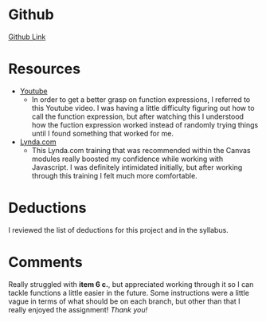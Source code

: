 # Github

[Github Link](https://github.com/ksmaxey/hw_javascript_maxey_kyle)

# Resources
* [Youtube](https://www.youtube.com/watch?v=oB5rH_9bqAI&t=1174s)
    * In order to get a better grasp on function expressions, I referred to this Youtube video.  I was having a little difficulty figuring out how to call the function expression, but after watching this I understood how the fuction expression worked instead of randomly trying things until I found something that worked for me.
* [Lynda.com](https://www.lynda.com/JavaScript-tutorials/Introduction-JavaScript/81266/87517-4.html?autoplay=true)
    * This Lynda.com training that was recommended within the Canvas modules really boosted my confidence while working with Javascript.  I was definitely intimidated initially, but after working through this training I felt much more comfortable.
    
# Deductions
I reviewed the list of deductions for this project and in the syllabus.

# Comments
Really struggled with **item 6 c.**, but appreciated working through it so I can tackle functions a little easier in the future.  Some instructions were a little vague in terms of what should be on each branch, but other than that I really enjoyed the assignment! _Thank you!_